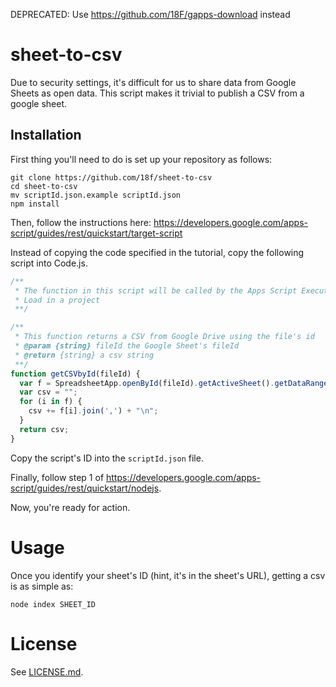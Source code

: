 DEPRECATED: Use https://github.com/18F/gapps-download instead

# sheet-to-csv

Due to security settings, it's difficult for us to share data from Google Sheets as open data. This script makes it trivial to publish a CSV from a google sheet.

## Installation

First thing you'll need to do is set up your repository as follows:

```
git clone https://github.com/18f/sheet-to-csv
cd sheet-to-csv
mv scriptId.json.example scriptId.json
npm install
```

Then, follow the instructions here: https://developers.google.com/apps-script/guides/rest/quickstart/target-script

Instead of copying the code specified in the tutorial, copy the following script into Code.js.

``` js
/**
 * The function in this script will be called by the Apps Script Execution API.
 * Load in a project
 **/

/**
 * This function returns a CSV from Google Drive using the file's id
 * @param {string} fileId the Google Sheet's fileId
 * @return {string} a csv string
 **/
function getCSVbyId(fileId) {
  var f = SpreadsheetApp.openById(fileId).getActiveSheet().getDataRange().getValues();
  var csv = "";
  for (i in f) {
    csv += f[i].join(',') + "\n";
  }
  return csv;
}
```
Copy the script's ID into the `scriptId.json` file.

Finally, follow step 1 of https://developers.google.com/apps-script/guides/rest/quickstart/nodejs.

Now, you're ready for action.

# Usage

Once you identify your sheet's ID (hint, it's in the sheet's URL), getting a csv is as simple as:

`node index SHEET_ID`

# License

See [LICENSE.md](LICENSE.md).
